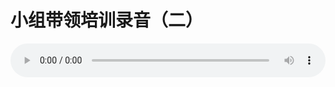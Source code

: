 # 小组带领培训录音（二）

<audio style="width: 100%;" preload="false" controls controlslist="nodownload"><source src="http://file.simai.life/audio/mp3/old/12331.mp3" type="audio/mpeg">Your browser does not support the audio element.</audio>


